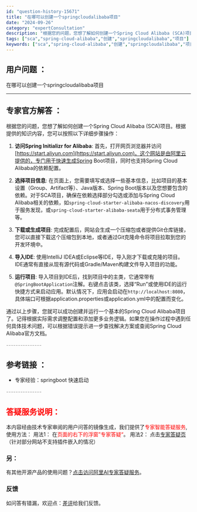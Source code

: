 ```yaml
---
id: "question-history-15671"
title: "在哪可以创建一个springcloudalibaba项目"
date: "2024-09-26"
category: "expertConsultation"
description: "根据您的问题，您想了解如何创建一个Spring Cloud Alibaba (SCA)项目。根据提供的知识内容，您可以按照以下详细步骤操作：1. **访问Spring Initializr for Alibaba**: 首先，打开网页浏览器并访问 [https://start.aliyun.com]"
tags: ["sca","spring-cloud-alibaba","创建","springcloudalibaba","项目"]
keywords: ["sca","spring-cloud-alibaba","创建","springcloudalibaba","项目"]
---
```


## 用户问题 ： 
 在哪可以创建一个springcloudalibaba项目  

---------------
## 专家官方解答 ：

根据您的问题，您想了解如何创建一个Spring Cloud Alibaba (SCA)项目。根据提供的知识内容，您可以按照以下详细步骤操作：

1. **访问Spring Initializr for Alibaba**: 首先，打开网页浏览器并访问 [https://start.aliyun.com](https://start.aliyun.com)。这个网站是由阿里云提供的，专门用于快速生成Spring Boot项目，同时也支持Spring Cloud Alibaba的依赖配置。

2. **选择项目信息**: 在页面上，您需要填写或选择一些基本信息，比如项目的基本设置（Group、Artifact等）、Java版本、Spring Boot版本以及您想要包含的依赖。对于SCA项目，确保在依赖选择部分勾选或添加与Spring Cloud Alibaba相关的依赖，如`spring-cloud-starter-alibaba-nacos-discovery`用于服务发现，或`spring-cloud-starter-alibaba-seata`用于分布式事务管理等。

3. **下载或生成项目**: 完成配置后，网站会生成一个压缩包或者提供Git仓库链接，您可以直接下载这个压缩包到本地，或者通过Git克隆命令将项目拉取到您的开发环境中。

4. **导入IDE**: 使用IntelliJ IDEA或Eclipse等IDE，导入刚才下载或克隆的项目。IDE通常有直接从现有源代码或Gradle/Maven构建文件导入项目的功能。

5. **运行项目**: 导入项目到IDE后，找到项目中的主类，它通常带有`@SpringBootApplication`注解。右键点击该类，选择“Run”或使用IDE的运行快捷方式来启动应用。默认情况下，应用会启动在`http://localhost:8080`，具体端口可根据application.properties或application.yml中的配置而变化。

通过以上步骤，您就可以成功创建并运行一个基本的Spring Cloud Alibaba项目了。记得根据实际需求调整配置和添加更多业务逻辑。如果您在操作过程中遇到任何具体技术问题，可以根据错误提示进一步查找解决方案或查阅Spring Cloud Alibaba官方文档。


<font color="#949494">---------------</font> 


## 参考链接 ：

* 专家经验：springboot 快速启动 


 <font color="#949494">---------------</font> 
 


## <font color="#FF0000">答疑服务说明：</font> 

本内容经由技术专家审阅的用户问答的镜像生成，我们提供了<font color="#FF0000">专家智能答疑服务</font>,使用方法：
用法1： 在<font color="#FF0000">页面的右下的浮窗”专家答疑“</font>。
用法2： 点击[专家答疑页](https://answer.opensource.alibaba.com/docs/intro)（针对部分网站不支持插件嵌入的情况）
### 另：


有其他开源产品的使用问题？[点击访问阿里AI专家答疑服务](https://answer.opensource.alibaba.com/docs/intro)。
### 反馈
如问答有错漏，欢迎点：[差评](https://ai.nacos.io/user/feedbackByEnhancerGradePOJOID?enhancerGradePOJOId=15722)给我们反馈。
